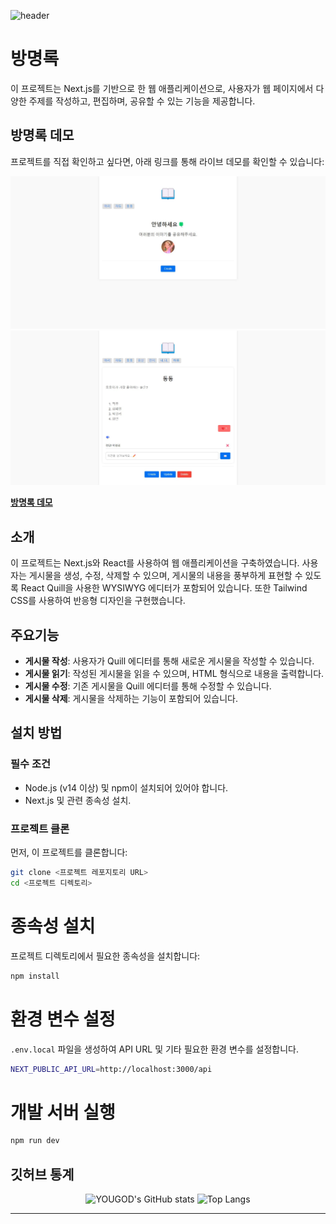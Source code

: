 ![header](https://capsule-render.vercel.app/api?type=wave&color=FFABAB&height=300&section=header&text=YOUGOD❤️&fontSize=90&fontColor=FFFFFF&animation=fadeIn&stroke=2&strokeColor=FFFFFF)

# 방명록

이 프로젝트는 Next.js를 기반으로 한 웹 애플리케이션으로, 
사용자가 웹 페이지에서 다양한 주제를 작성하고, 편집하며, 공유할 수 있는 기능을 제공합니다.

## 방명록 데모

프로젝트를 직접 확인하고 싶다면, 아래 링크를 통해 라이브 데모를 확인할 수 있습니다:

![Main 페이지](images/main.JPG)
![Read 페이지](images/read.JPG)

**[방명록 데모](https://nextapp-yougod.vercel.app/)**

## 소개

이 프로젝트는 Next.js와 React를 사용하여 웹 애플리케이션을 구축하였습니다. 
사용자는 게시물을 생성, 수정, 삭제할 수 있으며, 게시물의 내용을 풍부하게 표현할 수 있도록 
React Quill을 사용한 WYSIWYG 에디터가 포함되어 있습니다. 
또한 Tailwind CSS를 사용하여 반응형 디자인을 구현했습니다.

## 주요기능

- **게시물 작성**: 사용자가 Quill 에디터를 통해 새로운 게시물을 작성할 수 있습니다.
- **게시물 읽기**: 작성된 게시물을 읽을 수 있으며, HTML 형식으로 내용을 출력합니다.
- **게시물 수정**: 기존 게시물을 Quill 에디터를 통해 수정할 수 있습니다.
- **게시물 삭제**: 게시물을 삭제하는 기능이 포함되어 있습니다.

## 설치 방법

### 필수 조건

- Node.js (v14 이상) 및 npm이 설치되어 있어야 합니다.
- Next.js 및 관련 종속성 설치.

### 프로젝트 클론

먼저, 이 프로젝트를 클론합니다:
```bash
git clone <프로젝트 레포지토리 URL>
cd <프로젝트 디렉토리>
```

# 종속성 설치
프로젝트 디렉토리에서 필요한 종속성을 설치합니다:
```bash
npm install
```

# 환경 변수 설정
`.env.local` 파일을 생성하여 API URL 및 기타 필요한 환경 변수를 설정합니다.
```bash
NEXT_PUBLIC_API_URL=http://localhost:3000/api
```

# 개발 서버 실행
```bash
npm run dev
```

## 깃허브 통계 

<div align="center">
  <img src="https://github-readme-stats.vercel.app/api?username=yousincha&show_icons=true&theme=radical" alt="YOUGOD's GitHub stats" />
  <img src="https://github-readme-stats.vercel.app/api/top-langs/?username=yousincha&layout=compact" alt="Top Langs" />
</div>

---

